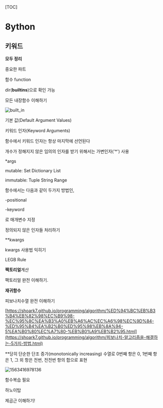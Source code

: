 [TOC]

# 8ython

##  키워드



**모두 정리**

중요한 파트

함수 function



dir(__builtins__)으로 확인 가능

모든 내장함수 이해하기

![built_in](C:\Users\student\development\8ython\03\03\built_in.png)






기본 값(Default Argument Values)





키워드 인자(Keyword Arguments)

함수에서 키워드 인자는 항상 마지막에 선언된다



개수가 정해지지 않은 임의의 인자를 받기 위해서는 가변인자('*') 사용

*args





mutable: Set Dictionary List

immutable: Tuple String Range



함수에서는 다음과 같이 두가지 방법인,

-positional

-keyword

로 매개변수 지정





정의되지 않은 인자들 처리하기

**kwargs





kwargs 사용법 익히기



LEGB Rule





**팩토리얼**계산

팩토리얼 완전 이해하기.





**재귀함수**



피보나치수열 완전 이해하기

[https://shoark7.github.io/programming/algorithm/%ED%94%BC%EB%B3%B4%EB%82%98%EC%B9%98-%EC%95%8C%EA%B3%A0%EB%A6%AC%EC%A6%98%EC%9D%84-%ED%95%B4%EA%B2%B0%ED%95%98%EB%8A%94-5%EA%B0%80%EC%A7%80-%EB%B0%A9%EB%B2%95.html](https://shoark7.github.io/programming/algorithm/피보나치-알고리즘을-해결하는-5가지-방법.html)

**당히 단순한 단조 증가(monotonically increasing) 수열로 0번째 항은 0, 1번째 항은 1, 그 외 항은 전번, 전전번 항의 합으로 표현



![1563416978136](C:\Users\student\AppData\Roaming\Typora\typora-user-images\1563416978136.png)







함수복습 필요



하노이탑





제곱근 이해하기!